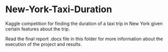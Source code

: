 # New-York-Taxi-Duration
Kaggle competition for finding the duration of a taxi trip in New York given certain features about the trip.


Read the final report .docx file in this folder for more information about the execution of the project and results. 
